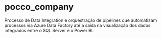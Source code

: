 # pocco_company
Processo de Data Integration e orquestração de pipelines que automatizam processos via Azure Data Factory até a saída na visualização dos dados integrados entre o SQL Server e o Power BI.
